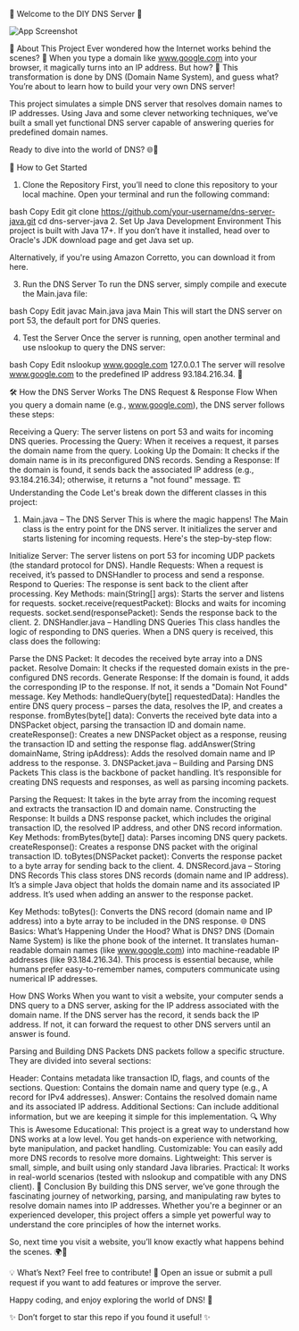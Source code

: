 🎉 Welcome to the DIY DNS Server 🎉

![App Screenshot](https://files.oaiusercontent.com/file-EMSieHf3xXvw8nBvGfEfSe?se=2025-01-25T19%3A20%3A32Z&sp=r&sv=2024-08-04&sr=b&rscc=max-age%3D604800%2C%20immutable%2C%20private&rscd=attachment%3B%20filename%3D3ff6511d-7bbe-4079-82f0-a1d7e4e80469.webp&sig=P%2BJUZLQ0eJGLw5%2B1/PHvf61Z6%2BYRoztz/WaFQPCcp7U%3D)

📡 About This Project
Ever wondered how the Internet works behind the scenes? 🧐 When you type a domain like www.google.com into your browser, it magically turns into an IP address. But how? 🤔 This transformation is done by DNS (Domain Name System), and guess what? You’re about to learn how to build your very own DNS server!

This project simulates a simple DNS server that resolves domain names to IP addresses. Using Java and some clever networking techniques, we’ve built a small yet functional DNS server capable of answering queries for predefined domain names.

Ready to dive into the world of DNS? 🌐🚀

🚀 How to Get Started
1. Clone the Repository
   First, you’ll need to clone this repository to your local machine. Open your terminal and run the following command:

bash
Copy
Edit
git clone https://github.com/your-username/dns-server-java.git
cd dns-server-java
2. Set Up Java Development Environment
   This project is built with Java 17+. If you don’t have it installed, head over to Oracle's JDK download page and get Java set up.

Alternatively, if you're using Amazon Corretto, you can download it from here.

3. Run the DNS Server
   To run the DNS server, simply compile and execute the Main.java file:

bash
Copy
Edit
javac Main.java
java Main
This will start the DNS server on port 53, the default port for DNS queries.

4. Test the Server
   Once the server is running, open another terminal and use nslookup to query the DNS server:

bash
Copy
Edit
nslookup www.google.com 127.0.0.1
The server will resolve www.google.com to the predefined IP address 93.184.216.34. 🎉

🛠️ How the DNS Server Works
The DNS Request & Response Flow
When you query a domain name (e.g., www.google.com), the DNS server follows these steps:

Receiving a Query: The server listens on port 53 and waits for incoming DNS queries.
Processing the Query: When it receives a request, it parses the domain name from the query.
Looking Up the Domain: It checks if the domain name is in its preconfigured DNS records.
Sending a Response: If the domain is found, it sends back the associated IP address (e.g., 93.184.216.34); otherwise, it returns a "not found" message.
🏗️ Understanding the Code
Let's break down the different classes in this project:

1. Main.java – The DNS Server
   This is where the magic happens! The Main class is the entry point for the DNS server. It initializes the server and starts listening for incoming requests. Here's the step-by-step flow:

Initialize Server: The server listens on port 53 for incoming UDP packets (the standard protocol for DNS).
Handle Requests: When a request is received, it’s passed to DNSHandler to process and send a response.
Respond to Queries: The response is sent back to the client after processing.
Key Methods:
main(String[] args): Starts the server and listens for requests.
socket.receive(requestPacket): Blocks and waits for incoming requests.
socket.send(responsePacket): Sends the response back to the client.
2. DNSHandler.java – Handling DNS Queries
   This class handles the logic of responding to DNS queries. When a DNS query is received, this class does the following:

Parse the DNS Packet: It decodes the received byte array into a DNS packet.
Resolve Domain: It checks if the requested domain exists in the pre-configured DNS records.
Generate Response: If the domain is found, it adds the corresponding IP to the response. If not, it sends a "Domain Not Found" message.
Key Methods:
handleQuery(byte[] requestedData): Handles the entire DNS query process – parses the data, resolves the IP, and creates a response.
fromBytes(byte[] data): Converts the received byte data into a DNSPacket object, parsing the transaction ID and domain name.
createResponse(): Creates a new DNSPacket object as a response, reusing the transaction ID and setting the response flag.
addAnswer(String domainName, String ipAddress): Adds the resolved domain name and IP address to the response.
3. DNSPacket.java – Building and Parsing DNS Packets
   This class is the backbone of packet handling. It’s responsible for creating DNS requests and responses, as well as parsing incoming packets.

Parsing the Request: It takes in the byte array from the incoming request and extracts the transaction ID and domain name.
Constructing the Response: It builds a DNS response packet, which includes the original transaction ID, the resolved IP address, and other DNS record information.
Key Methods:
fromBytes(byte[] data): Parses incoming DNS query packets.
createResponse(): Creates a response DNS packet with the original transaction ID.
toBytes(DNSPacket packet): Converts the response packet to a byte array for sending back to the client.
4. DNSRecord.java – Storing DNS Records
   This class stores DNS records (domain name and IP address). It’s a simple Java object that holds the domain name and its associated IP address. It’s used when adding an answer to the response packet.

Key Methods:
toBytes(): Converts the DNS record (domain name and IP address) into a byte array to be included in the DNS response.
🌐 DNS Basics: What’s Happening Under the Hood?
What is DNS?
DNS (Domain Name System) is like the phone book of the internet. It translates human-readable domain names (like www.google.com) into machine-readable IP addresses (like 93.184.216.34). This process is essential because, while humans prefer easy-to-remember names, computers communicate using numerical IP addresses.

How DNS Works
When you want to visit a website, your computer sends a DNS query to a DNS server, asking for the IP address associated with the domain name. If the DNS server has the record, it sends back the IP address. If not, it can forward the request to other DNS servers until an answer is found.

Parsing and Building DNS Packets
DNS packets follow a specific structure. They are divided into several sections:

Header: Contains metadata like transaction ID, flags, and counts of the sections.
Question: Contains the domain name and query type (e.g., A record for IPv4 addresses).
Answer: Contains the resolved domain name and its associated IP address.
Additional Sections: Can include additional information, but we are keeping it simple for this implementation.
🔍 Why This is Awesome
Educational: This project is a great way to understand how DNS works at a low level. You get hands-on experience with networking, byte manipulation, and packet handling.
Customizable: You can easily add more DNS records to resolve more domains.
Lightweight: This server is small, simple, and built using only standard Java libraries.
Practical: It works in real-world scenarios (tested with nslookup and compatible with any DNS client).
📜 Conclusion
By building this DNS server, we’ve gone through the fascinating journey of networking, parsing, and manipulating raw bytes to resolve domain names into IP addresses. Whether you're a beginner or an experienced developer, this project offers a simple yet powerful way to understand the core principles of how the internet works.

So, next time you visit a website, you’ll know exactly what happens behind the scenes. 🌍🚀

💡 What’s Next?
Feel free to contribute! 🚀 Open an issue or submit a pull request if you want to add features or improve the server.

Happy coding, and enjoy exploring the world of DNS! 🎉

✨ Don’t forget to star this repo if you found it useful! ✨